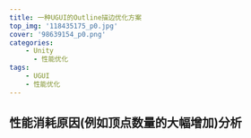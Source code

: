 ```yaml
---
title: 一种UGUI的Outline描边优化方案
top_img: '118435175_p0.jpg'
cover: '98639154_p0.png'
categories: 
    - Unity
      - 性能优化
tags: 
    - UGUI
    - 性能优化
---
```


## 性能消耗原因(例如顶点数量的大幅增加)分析
